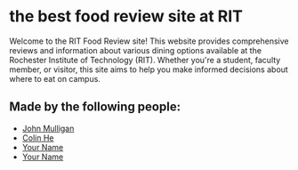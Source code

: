 # the best food review site at RIT
Welcome to the RIT Food Review site! This website provides comprehensive reviews and information about various dining
options available at the Rochester Institute of Technology (RIT). Whether you're a student, faculty member, or visitor,
this site aims to help you make informed decisions about where to eat on campus.

## Made by the following people:
- [John Mulligan](https://github.com/jmulligan191)
- [Colin He](https://github.com/ColinGHe)
- [Your Name](https://github.com/yourusername)
- [Your Name](https://github.com/yourusername)

